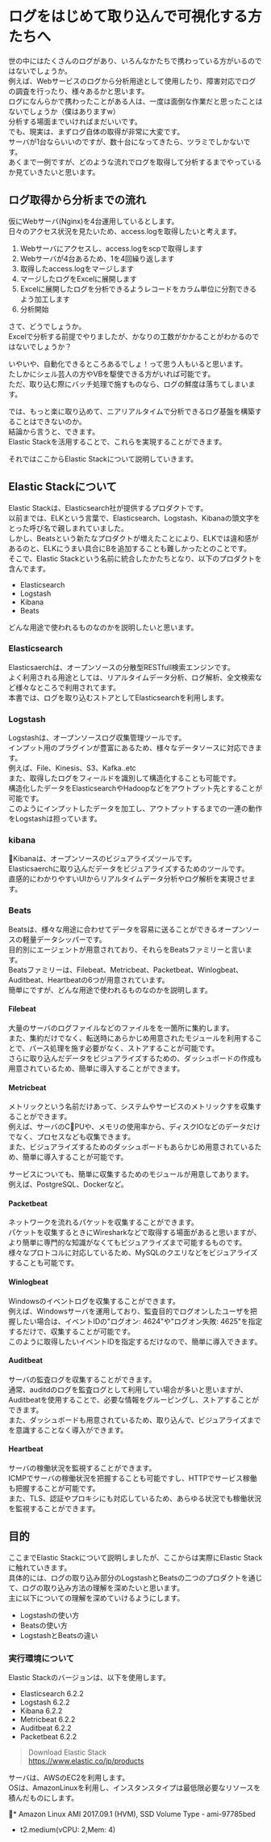 # ログをはじめて取り込んで可視化する方たちへ

世の中にはたくさんのログがあり、いろんなかたちで携わっている方がいるのではないでしょうか。  
例えば、Webサービスのログから分析用途として使用したり、障害対応でログの調査を行ったり、様々あるかと思います。  
ログになんらかで携わったことがある人は、一度は面倒な作業だと思ったことはないでしょうか（僕はありますw）  
分析する場面までいければまだいいです。  
でも、現実は、まずログ自体の取得が非常に大変です。  
サーバが1台ならいいのですが、数十台になってきたら、ツラミでしかないです。  
あくまで一例ですが、どのような流れでログを取得して分析するまでやっているか見ていきたいと思います。

## ログ取得から分析までの流れ

仮にWebサーバ(Nginx)を4台運用しているとします。  
日々のアクセス状況を見たいため、access.logを取得したいと考えます。  

1. Webサーバにアクセスし、access.logをscpで取得します
2. Webサーバが4台あるため、1を4回繰り返します
3. 取得したaccess.logをマージします
4. マージしたログをExcelに展開します
5. Excelに展開したログを分析できるようレコードをカラム単位に分割できるよう加工します
6. 分析開始

さて、どうでしょうか。  
Excelで分析する前提でやりましたが、かなりの工数がかかることがわかるのではないでしょうか？  

いやいや、自動化できるところあるでしょ！って思う人もいると思います。  
たしかにシェル芸人の方やVBを駆使できる方がいれば可能です。  
ただ、取り込む際にバッチ処理で施すものなら、ログの鮮度は落ちてしまいます。  

では、もっと楽に取り込めて、ニアリアルタイムで分析できるログ基盤を構築することはできないのか。  
結論から言うと、できます。  
Elastic Stackを活用することで、これらを実現することができます。  

それではここからElastic Stackについて説明していきます。

## Elastic Stackについて

Elastic Stackは、Elasticsearch社が提供するプロダクトです。  
以前までは、ELKという言葉で、Elasticsearch、Logstash、Kibanaの頭文字をとった呼び名で親しまれていました。  
しかし、Beatsという新たなプロダクトが増えたことにより、ELKでは違和感があるのと、ELKにうまい具合にBを追加することも難しかったとのことです。  
そこで、Elastic Stackという名前に統合したかたちとなり、以下のプロダクトを含んでます。  

* Elasticsearch
* Logstash
* Kibana
* Beats

どんな用途で使われるものなのかを説明したいと思います。

### Elasticsearch

Elasticsaerchは、オープンソースの分散型RESTfull検索エンジンです。  
よく利用される用途としては、リアルタイムデータ分析、ログ解析、全文検索など様々なところで利用されてます。  
本書では、ログを取り込むストアとしてElasticsearchを利用します。  

### Logstash

Logstashは、オープンソースログ収集管理ツールです。  
インプット用のプラグインが豊富にあるため、様々なデータソースに対応できます。  
例えば、File、Kinesis、S3、Kafka..etc  
また、取得したログをフィールドを識別して構造化することも可能です。  
構造化したデータをElasticsearchやHadoopなどをアウトプット先とすることが可能です。  
このようにインプットしたデータを加工し、アウトプットするまでの一連の動作をLogstashは担っています。

### kibana

Kibanaは、オープンソースのビジュアライズツールです。  
Elasticsaerchに取り込んだデータをビジュアライズするためのツールです。  
直感的にわかりやすいUIからリアルタイムデータ分析やログ解析を実現させます。

### Beats

Beatsは、様々な用途に合わせてデータを容易に送ることができるオープンソースの軽量データシッパーです。  
目的別にエージェントが用意されており、それらをBeatsファミリーと言います。  
Beatsファミリーは、Filebeat、Metricbeat、Packetbeat、Winlogbeat、Auditbeat、Heartbeatの6つが用意されています。  
簡単にですが、どんな用途で使われるものなのかを説明します。

#### Filebeat

大量のサーバのログファイルなどのファイルをを一箇所に集約します。  
また、集約だけでなく、転送時にあらかじめ用意されたモジュールを利用することで、パース処理を施す必要がなく、ストアすることが可能です。  
さらに取り込んだデータをビジュアライズするための、ダッシュボードの作成も用意されているため、簡単に導入することができます。

#### Metricbeat

メトリックという名前だけあって、システムやサービスのメトリックすを収集することができます。  
例えば、サーバのCPUや、メモリの使用率から、ディスクIOなどのデータだけでなく、プロセスなども収集できます。  
また、ビジュアライズするためのダッシュボードもあらかじめ用意されているため、簡単に導入することが可能です。  

サービスについても、簡単に収集するためのモジュールが用意してあります。  
例えば、PostgreSQL、Dockerなど。

#### Packetbeat

ネットワークを流れるパケットを収集することができます。  
パケットを収集するときにWiresharkなどで取得する場面があると思いますが、より簡単に専門的な知識がなくてもビジュアライズまで可能するものです。  
様々なプロトコルに対応しているため、MySQLのクエリなどをビジュアライズすることも可能です。

#### Winlogbeat

Windowsのイベントログを収集することができます。  
例えば、Windowsサーバを運用しており、監査目的でログオンしたユーザを把握したい場合は、イベントIDの"ログオン: 4624"や"ログオン失敗: 4625"を指定するだけで、収集することが可能です。  
このように取得したいイベントIDを指定するだけなので、簡単に導入できます。  

#### Auditbeat

サーバの監査ログを収集することができます。  
通常、auditdのログを監査ログとして利用してい場合が多いと思いますが、Auditbeatを使用することで、必要な情報をグルーピングし、ストアすることができます。  
また、ダッシュボードも用意されているため、取り込んで、ビジュアライズまでを意識することなく導入ができます。

#### Heartbeat

サーバの稼働状況を監視することができます。  
ICMPでサーバの稼働状況を把握することも可能ですし、HTTPでサービス稼働も把握することが可能です。  
また、TLS、認証やプロキシにも対応しているため、あらゆる状況でも稼働状況を監視することができます。  

## 目的

ここまでElastic Stackについて説明しましたが、ここからは実際にElastic Stackに触れていきます。  
具体的には、ログの取り込み部分のLogstashとBeatsの二つのプロダクトを通じて、ログの取り込み方法の理解を深めたいと思います。  
主に以下についての理解を深めていけるようにします。  

* Logstashの使い方
* Beatsの使い方
* LogstashとBeatsの違い

### 実行環境について

Elastic Stackのバージョンは、以下を使用します。  

* Elasticsearch 6.2.2
* Logstash 6.2.2
* Kibana 6.2.2
* Metricbeat 6.2.2
* Auditbeat 6.2.2
* Packetbeat 6.2.2

> Download Elastic Stack  
> https://www.elastic.co/jp/products

サーバは、AWSのEC2を利用します。  
OSは、AmazonLinuxを利用し、インスタンスタイプは最低限必要なリソースを積んだものにします。

* Amazon Linux AMI 2017.09.1 (HVM), SSD Volume Type - ami-97785bed
* t2.medium(vCPU: 2,Mem: 4)
